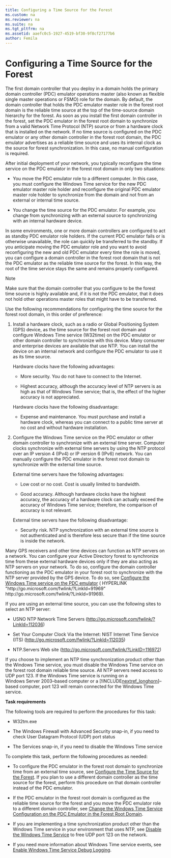 ```yaml
---
title: Configuring a Time Source for the Forest
ms.custom: na
ms.reviewer: na
ms.suite: na
ms.tgt_pltfrm: na
ms.assetid: aaefc0c5-1927-4519-bf30-9f8cf27177b6
author: Femila
---
```

# Configuring a Time Source for the Forest
  The first domain controller that you deploy in a domain holds the primary domain controller \(PDC\) emulator operations master \(also known as flexible single master operations or FSMO\) role for the domain. By default, the domain controller that holds the PDC emulator master role in the forest root domain is the reliable time source at the top of the time\-source domain hierarchy for the forest. As soon as you install the first domain controller in the forest, set the PDC emulator in the forest root domain to synchronize from a valid Network Time Protocol \(NTP\) source or from a hardware clock that is installed on the network. If no time source is configured on the PDC emulator or any other domain controller in the forest root domain, the PDC emulator advertises as a reliable time source and uses its internal clock as the source for forest synchronization. In this case, no manual configuration is required.  
  
 After initial deployment of your network, you typically reconfigure the time service on the PDC emulator in the forest root domain in only two situations:  
  
-   You move the PDC emulator role to a different computer. In this case, you must configure the Windows Time service for the new PDC emulator master role holder and reconfigure the original PDC emulator master role holder to synchronize from the domain and not from an external or internal time source.  
  
-   You change the time source for the PDC emulator. For example, you change from synchronizing with an external source to synchronizing with an internal hardware device.  
  
 In some environments, one or more domain controllers are configured to act as standby PDC emulator role holders. If the current PDC emulator fails or is otherwise unavailable, the role can quickly be transferred to the standby. If you anticipate moving the PDC emulator role and you want to avoid reconfiguring the new and old PDC emulator every time the role is moved, you can configure a domain controller in the forest root domain that is not the PDC emulator as the reliable time source for the forest. In this way, the root of the time service stays the same and remains properly configured.  
  
> [!NOTE]  
>  Make sure that the domain controller that you configure to be the forest time source is highly available and, if it is not the PDC emulator, that it does not hold other operations master roles that might have to be transferred.  
  
 Use the following recommendations for configuring the time source for the forest root domain, in this order of preference:  
  
1.  Install a hardware clock, such as a radio or Global Positioning System \(GPS\) device, as the time source for the forest root domain and configure Windows Time service \(W32time\) on the PDC emulator or other domain controller to synchronize with this device. Many consumer and enterprise devices are available that use NTP. You can install the device on an internal network and configure the PDC emulator to use it as its time source.  
  
     Hardware clocks have the following advantages:  
  
    -   More security. You do not have to connect to the Internet.  
  
    -   Highest accuracy, although the accuracy level of NTP servers is as high as that of Windows Time service; that is, the effect of the higher accuracy is not appreciated.  
  
     Hardware clocks have the following disadvantage:  
  
    -   Expense and maintenance. You must purchase and install a hardware clock, whereas you can connect to a public time server at no cost and without hardware installation.  
  
2.  Configure the Windows Time service on the PDC emulator or other domain controller to synchronize with an external time server. Computer clocks synchronize with external time servers by using the NTP protocol over an IP version 4 \(IPv4\) or IP version 6 \(IPv6\) network. You can manually configure the PDC emulator in the forest root domain to synchronize with the external time source.  
  
     External time servers have the following advantages:  
  
    -   Low cost or no cost. Cost is usually limited to bandwidth.  
  
    -   Good accuracy. Although hardware clocks have the highest accuracy, the accuracy of a hardware clock can actually exceed the accuracy of Windows Time service; therefore, the comparison of accuracy is not relevant.  
  
     External time servers have the following disadvantage:  
  
    -   Security risk. NTP synchronization with an external time source is not authenticated and is therefore less secure than if the time source is inside the network.  
  
 Many GPS receivers and other time devices can function as NTP servers on a network. You can configure your Active Directory forest to synchronize time from these external hardware devices only if they are also acting as NTP servers on your network. To do so, configure the domain controller functioning as the PDC emulator in your forest root to synchronize with the NTP server provided by the GPS device. To do so, see [Configure the Windows Time service on the PDC emulator](assetId:///ce8890cf-ef46-4931-8e4a-2fc5b4ddb047) \( HYPERLINK "http:\/\/go.microsoft.com\/fwlink\/?LinkId\=91969" http:\/\/go.microsoft.com\/fwlink\/?LinkId\=91969\).  
  
 If you are using an external time source, you can use the following sites to select an NTP server:  
  
-   USNO NTP Network Time Servers \([http:\/\/go.microsoft.com\/fwlink\/?LinkId\=112036](http://go.microsoft.com/fwlink/?LinkId=112036)\)  
  
-   Set Your Computer Clock Via the Internet: NIST Internet Time Service \(ITS\) \([http:\/\/go.microsoft.com\/fwlink\/?LinkId\=112035](http://go.microsoft.com/fwlink/?LinkId=112035)\)  
  
-   NTP.Servers Web site \([http:\/\/go.microsoft.com\/fwlink\/?LinkID\=116972](http://go.microsoft.com/fwlink/?LinkID=116972)\)  
  
 If you choose to implement an NTP time synchronization product other than the Windows Time service, you must disable the Windows Time service on the forest root domain reliable time source. All NTP servers need access to UDP port 123. If the Windows Time service is running on a Windows Server 2003–based computer or a [!INCLUDE[nextref_longhorn](../Token/nextref_longhorn_md.md)]–based computer, port 123 will remain connected for the Windows Time service.  
  
 **Task requirements**  
  
 The following tools are required to perform the procedures for this task:  
  
-   W32tm.exe  
  
-   The Windows Firewall with Advanced Security snap\-in, if you need to check User Datagram Protocol \(UDP\) port status  
  
-   The Services snap\-in, if you need to disable the Windows Time service  
  
 To complete this task, perform the following procedures as needed:  
  
-   To configure the PDC emulator in the forest root domain to synchronize time from an external time source, see [Configure the Time Source for the Forest](../Topic/Configure-the-Time-Source-for-the-Forest.md). If you plan to use a different domain controller as the time source for the forest, perform this procedure on that domain controller instead of the PDC emulator.  
  
-   If the PDC emulator in the forest root domain is configured as the reliable time source for the forest and you move the PDC emulator role to a different domain controller, see [Change the Windows Time Service Configuration on the PDC Emulator in the Forest Root Domain](../Topic/Change-the-Windows-Time-Service-Configuration-on-the-PDC-Emulator-in-the-Forest-Root-Domain.md).  
  
-   If you are implementing a time synchronization product other than the Windows Time service in your environment that uses NTP, see [Disable the Windows Time Service](../Topic/Disable-the-Windows-Time-Service.md) to free UDP port 123 on the network.  
  
-   If you need more information about Windows Time service events, see [Enable Windows Time Service Debug Logging](../Topic/Enable-Windows-Time-Service-Debug-Logging.md).  
  
  